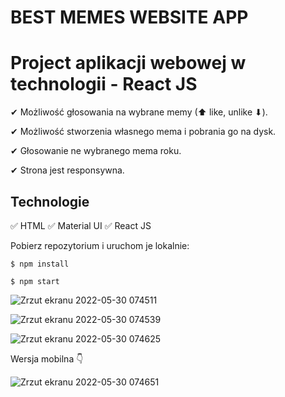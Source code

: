 # BEST MEMES WEBSITE APP

# Project aplikacji webowej w technologii - React JS


✔ Możliwość głosowania na wybrane memy (⬆ like, unlike ⬇).

✔ Możliwość stworzenia własnego mema i pobrania go na dysk.

✔ Głosowanie ne wybranego mema roku.

✔ Strona jest responsywna.


## Technologie

✅ HTML
✅ Material UI
✅ React JS

Pobierz repozytorium i uruchom je lokalnie:

`$ npm install`

`$ npm start`

![Zrzut ekranu 2022-05-30 074511](https://user-images.githubusercontent.com/92208474/170926442-36cdaee7-bb5a-4472-8a4d-709a36cc41f9.jpg)

![Zrzut ekranu 2022-05-30 074539](https://user-images.githubusercontent.com/92208474/170926452-d15a31bc-0684-4aae-a021-617d2da836a8.jpg)

![Zrzut ekranu 2022-05-30 074625](https://user-images.githubusercontent.com/92208474/170926458-3f2457d2-c5e2-4173-b1ff-fdcc42f23c5f.jpg)

Wersja mobilna 👇

![Zrzut ekranu 2022-05-30 074651](https://user-images.githubusercontent.com/92208474/170926464-7cbb05cf-7e00-4588-85f5-1d1aaae16738.jpg)
